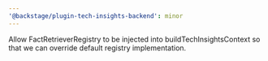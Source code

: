 ```yaml
---
'@backstage/plugin-tech-insights-backend': minor
---
```


Allow FactRetrieverRegistry to be injected into buildTechInsightsContext so that we can override default registry implementation.
